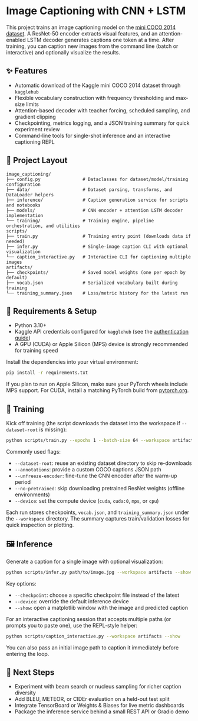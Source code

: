 # Image Captioning with CNN + LSTM

This project trains an image captioning model on the [mini COCO 2014 dataset](https://www.kaggle.com/datasets/nagasai524/mini-coco2014-dataset-for-image-captioning). A ResNet-50 encoder extracts visual features, and an attention-enabled LSTM decoder generates captions one token at a time. After training, you can caption new images from the command line (batch or interactive) and optionally visualize the results.

## ✨ Features

- Automatic download of the Kaggle mini COCO 2014 dataset through `kagglehub`
- Flexible vocabulary construction with frequency thresholding and max-size limits
- Attention-based decoder with teacher forcing, scheduled sampling, and gradient clipping
- Checkpointing, metrics logging, and a JSON training summary for quick experiment review
- Command-line tools for single-shot inference and an interactive captioning REPL

## 🧱 Project Layout

```
image_captioning/
├── config.py                # Dataclasses for dataset/model/training configuration
├── data/                    # Dataset parsing, transforms, and DataLoader helpers
├── inference/               # Caption generation service for scripts and notebooks
├── models/                  # CNN encoder + attention LSTM decoder implementation
└── training/                # Training engine, pipeline orchestration, and utilities
scripts/
├── train.py                 # Training entry point (downloads data if needed)
├── infer.py                 # Single-image caption CLI with optional visualization
└── caption_interactive.py   # Interactive CLI for captioning multiple images
artifacts/
├── checkpoints/             # Saved model weights (one per epoch by default)
├── vocab.json               # Serialized vocabulary built during training
└── training_summary.json    # Loss/metric history for the latest run
```

## 🔧 Requirements & Setup

- Python 3.10+
- Kaggle API credentials configured for `kagglehub` (see the [authentication guide](https://github.com/Kaggle/kagglehub#authentication))
- A GPU (CUDA) or Apple Silicon (MPS) device is strongly recommended for training speed

Install the dependencies into your virtual environment:

```bash
pip install -r requirements.txt
```

If you plan to run on Apple Silicon, make sure your PyTorch wheels include MPS support. For CUDA, install a matching PyTorch build from [pytorch.org](https://pytorch.org/get-started/locally/).

## 🚂 Training

Kick off training (the script downloads the dataset into the workspace if `--dataset-root` is missing):

```bash
python scripts/train.py --epochs 1 --batch-size 64 --workspace artifacts
```

Commonly used flags:

- `--dataset-root`: reuse an existing dataset directory to skip re-downloads
- `--annotations`: provide a custom COCO captions JSON path
- `--unfreeze-encoder`: fine-tune the CNN encoder after the warm-up period
- `--no-pretrained`: skip downloading pretrained ResNet weights (offline environments)
- `--device`: set the compute device (`cuda`, `cuda:0`, `mps`, or `cpu`)

Each run stores checkpoints, `vocab.json`, and `training_summary.json` under the `--workspace` directory. The summary captures train/validation losses for quick inspection or plotting.

## 🖼️ Inference

Generate a caption for a single image with optional visualization:

```bash
python scripts/infer.py path/to/image.jpg --workspace artifacts --show
```

Key options:

- `--checkpoint`: choose a specific checkpoint file instead of the latest
- `--device`: override the default inference device
- `--show`: open a matplotlib window with the image and predicted caption

For an interactive captioning session that accepts multiple paths (or prompts you to paste one), use the REPL-style helper:

```bash
python scripts/caption_interactive.py --workspace artifacts --show
```

You can also pass an initial image path to caption it immediately before entering the loop.

## 🚀 Next Steps

- Experiment with beam search or nucleus sampling for richer caption diversity
- Add BLEU, METEOR, or CIDEr evaluation on a held-out test split
- Integrate TensorBoard or Weights & Biases for live metric dashboards
- Package the inference service behind a small REST API or Gradio demo
